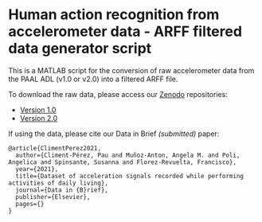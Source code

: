 # Human action recognition from accelerometer data - ARFF filtered data generator script

This is a MATLAB script for the conversion of raw accelerometer data from the PAAL ADL (v1.0 or v2.0) into a filtered ARFF file.

To download the raw data, please access our [Zenodo](zenodo.org) repositories:
* [Version 1.0](https://zenodo.org/record/4750904)
* [Version 2.0](https://zenodo.org/record/5785955)

If using the data, please cite our Data in Brief _(submitted)_ paper:

```
@article{ClimentPerez2021,
  author={Climent-Pérez, Pau and Muñoz-Anton, Angela M. and Poli, Angelica and Spinsante, Susanna and Florez-Revuelta, Francisco},
  year={2021},
  title={Dataset of acceleration signals recorded while performing activities of daily living},
  journal={Data in {B}rief},
  publisher={Elsevier},
  pages={}
}
```
